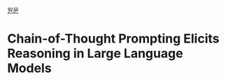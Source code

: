 [원문](https://arxiv.org/abs/2201.11903)


# Chain-of-Thought Prompting Elicits Reasoning in Large Language Models
